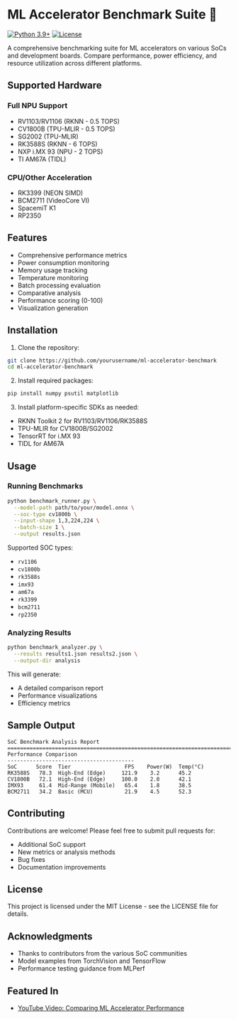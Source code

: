 # ML Accelerator Benchmark Suite 🚀

[![Python 3.9+](https://img.shields.io/badge/python-3.9+-blue.svg)](https://www.python.org/downloads/)
[![License](https://img.shields.io/badge/License-Apache%202.0-blue.svg)](https://opensource.org/licenses/Apache-2.0)

A comprehensive benchmarking suite for ML accelerators on various SoCs and development boards. Compare performance, power efficiency, and resource utilization across different platforms.

## Supported Hardware

### Full NPU Support
- RV1103/RV1106 (RKNN - 0.5 TOPS)
- CV1800B (TPU-MLIR - 0.5 TOPS)
- SG2002 (TPU-MLIR)
- RK3588S (RKNN - 6 TOPS)
- NXP i.MX 93 (NPU - 2 TOPS)
- TI AM67A (TIDL)

### CPU/Other Acceleration
- RK3399 (NEON SIMD)
- BCM2711 (VideoCore VI)
- SpacemiT K1
- RP2350

## Features

- Comprehensive performance metrics
- Power consumption monitoring
- Memory usage tracking
- Temperature monitoring
- Batch processing evaluation
- Comparative analysis
- Performance scoring (0-100)
- Visualization generation

## Installation

1. Clone the repository:
```bash
git clone https://github.com/yourusername/ml-accelerator-benchmark
cd ml-accelerator-benchmark
```

2. Install required packages:
```bash
pip install numpy psutil matplotlib
```

3. Install platform-specific SDKs as needed:
- RKNN Toolkit 2 for RV1103/RV1106/RK3588S
- TPU-MLIR for CV1800B/SG2002
- TensorRT for i.MX 93
- TIDL for AM67A

## Usage

### Running Benchmarks

```bash
python benchmark_runner.py \
  --model-path path/to/your/model.onnx \
  --soc-type cv1800b \
  --input-shape 1,3,224,224 \
  --batch-size 1 \
  --output results.json
```

Supported SOC types:
- `rv1106`
- `cv1800b`
- `rk3588s`
- `imx93`
- `am67a`
- `rk3399`
- `bcm2711`
- `rp2350`

### Analyzing Results

```bash
python benchmark_analyzer.py \
  --results results1.json results2.json \
  --output-dir analysis
```

This will generate:
- A detailed comparison report
- Performance visualizations
- Efficiency metrics

## Sample Output

```
SoC Benchmark Analysis Report
================================================================================
Performance Comparison
----------------------------------------
SoC      Score  Tier                 FPS    Power(W)  Temp(°C)
RK3588S   78.3  High-End (Edge)     121.9    3.2      45.2
CV1800B   72.1  High-End (Edge)     100.0    2.0      42.1
IMX93     61.4  Mid-Range (Mobile)   65.4    1.8      38.5
BCM2711   34.2  Basic (MCU)          21.9    4.5      52.3
```

## Contributing

Contributions are welcome! Please feel free to submit pull requests for:
- Additional SoC support
- New metrics or analysis methods
- Bug fixes
- Documentation improvements

## License

This project is licensed under the MIT License - see the LICENSE file for details.

## Acknowledgments

- Thanks to contributors from the various SoC communities
- Model examples from TorchVision and TensorFlow
- Performance testing guidance from MLPerf

## Featured In

- [YouTube Video: Comparing ML Accelerator Performance](https://youtube.com/...)
